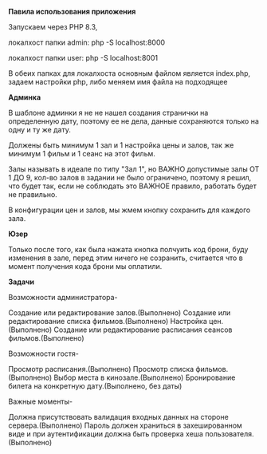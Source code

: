 **Павила использования приложения**

Запускаем через PHP 8.3, 

локалхост папки admin: php -S localhost:8000

локалхост папки user: php -S localhost:8001

В обеих папках для локалхоста основным файлом является index.php, задаем настройки php, либо меняем имя файла на подходящее

**Админка**

В шаблоне админки я не не нашел создания странички на определенную дату, поэтому ее не дела, данные сохраняются только на одну и ту же дату.

Должены быть минимум 1 зал и 1 настройка цены и залов, так же минимум 1 фильм и 1 сеанс на этот фильм.

Залы называть в идеале по типу "Зал 1", но ВАЖНО допустимые залы ОТ 1 ДО 9, кол-во залов в задании не было ограничено, поэтому я решил, что будет так, если не соблюдать это ВАЖНОЕ правило, работать будет не правильно.

В конфигурации цен и залов, мы жмем кнопку сохранить для каждого зала.

**Юзер**

Только после того, как была нажата кнопка полчуить код брони, буду изменения в зале, перед этим ничего не созранить, считается что в момент получения кода брони мы оплатили.

**Задачи**

Возможности администратора-

Создание или редактирование залов.(Выполнено)
Создание или редактирование списка фильмов.(Выполнено)
Настройка цен.(Выполнено)
Создание или редактирование расписания сеансов фильмов.(Выполнено)

Возможности гостя-

Просмотр расписания.(Выполнено)
Просмотр списка фильмов.(Выполнено)
Выбор места в кинозале.(Выполнено)
Бронирование билета на конкретную дату.(Выполнено, без даты)

Важные моменты-

Должна присутствовать валидация входных данных на стороне сервера.(Выполнено)
Пароль должен храниться в захешированном виде и при аутентификации должна быть проверка хеша пользователя.(Выполнено)



